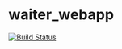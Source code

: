 # waiter_webapp
[![Build Status](https://travis-ci.org/AmirahDavids/waiter_webapp.svg?branch=main)](https://travis-ci.org/AmirahDavids/waiter_webapp)
